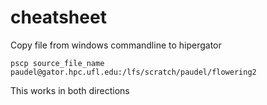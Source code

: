 # cheatsheet

Copy file from windows commandline to hipergator

```pscp source_file_name paudel@gator.hpc.ufl.edu:/lfs/scratch/paudel/flowering2```

This works in both directions
